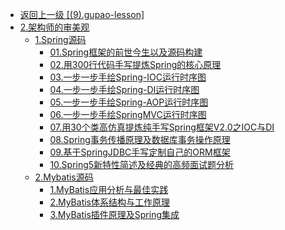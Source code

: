 - [返回上一级 [(9).gupao-lesson]](2.JavaNotes/(9).gupao-lesson/)
- [2.架构师的审美观](2.JavaNotes/(9).gupao-lesson/2.架构师的审美观/)
  - [1.Spring源码](2.JavaNotes/(9).gupao-lesson/2.架构师的审美观/1.Spring源码/)
    - [01.Spring框架的前世今生以及源码构建](2.JavaNotes/(9).gupao-lesson/2.架构师的审美观/1.Spring源码/01.Spring框架的前世今生以及源码构建.md)
    - [02.用300行代码手写提炼Spring的核心原理](2.JavaNotes/(9).gupao-lesson/2.架构师的审美观/1.Spring源码/02.用300行代码手写提炼Spring的核心原理.md)
    - [03.一步一步手绘Spring-IOC运行时序图](2.JavaNotes/(9).gupao-lesson/2.架构师的审美观/1.Spring源码/03.一步一步手绘Spring-IOC运行时序图.md)
    - [04.一步一步手绘Spring-DI运行时序图](2.JavaNotes/(9).gupao-lesson/2.架构师的审美观/1.Spring源码/04.一步一步手绘Spring-DI运行时序图.md)
    - [05.一步一步手绘Spring-AOP运行时序图](2.JavaNotes/(9).gupao-lesson/2.架构师的审美观/1.Spring源码/05.一步一步手绘Spring-AOP运行时序图.md)
    - [06.一步一步手绘SpringMVC运行时序图](2.JavaNotes/(9).gupao-lesson/2.架构师的审美观/1.Spring源码/06.一步一步手绘SpringMVC运行时序图.md)
    - [07.用30个类高仿真提炼纯手写Spring框架V2.0之IOC与DI](2.JavaNotes/(9).gupao-lesson/2.架构师的审美观/1.Spring源码/07.用30个类高仿真提炼纯手写Spring框架V2.0之IOC与DI.md)
    - [08.Spring事务传播原理及数据库事务操作原理](2.JavaNotes/(9).gupao-lesson/2.架构师的审美观/1.Spring源码/08.Spring事务传播原理及数据库事务操作原理.md)
    - [09.基于SpringJDBC手写定制自己的ORM框架](2.JavaNotes/(9).gupao-lesson/2.架构师的审美观/1.Spring源码/09.基于SpringJDBC手写定制自己的ORM框架.md)
    - [10.Spring5新特性简述及经典的高频面试题分析](2.JavaNotes/(9).gupao-lesson/2.架构师的审美观/1.Spring源码/10.Spring5新特性简述及经典的高频面试题分析.md)
  - [2.Mybatis源码](2.JavaNotes/(9).gupao-lesson/2.架构师的审美观/2.Mybatis源码/)
    - [1.MyBatis应用分析与最佳实践](2.JavaNotes/(9).gupao-lesson/2.架构师的审美观/2.Mybatis源码/1.MyBatis应用分析与最佳实践.md)
    - [2.MyBatis体系结构与工作原理](2.JavaNotes/(9).gupao-lesson/2.架构师的审美观/2.Mybatis源码/2.MyBatis体系结构与工作原理.md)
    - [3.MyBatis插件原理及Spring集成](2.JavaNotes/(9).gupao-lesson/2.架构师的审美观/2.Mybatis源码/3.MyBatis插件原理及Spring集成.md)
